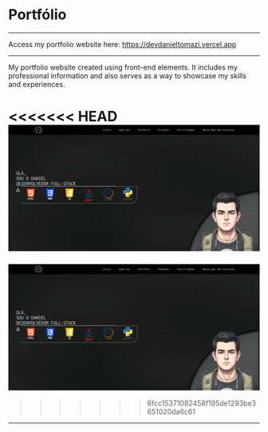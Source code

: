 # Portfólio
***
Access my portfolio website here: https://devdanieltomazi.vercel.app
****
My portfolio website created using front-end elements. It includes my professional information and also serves as a way to showcase my skills and experiences.

<<<<<<< HEAD
![Screen](https://github.com/DanielTomazi/Portfolio/blob/main/ScreenAplication.png)
=======
![logo](https://github.com/DanielTomazi/Portfolio/blob/main/ScreenAplication.png)
>>>>>>> 6fcc15371082458f195de1293be3651020da6c61
***

